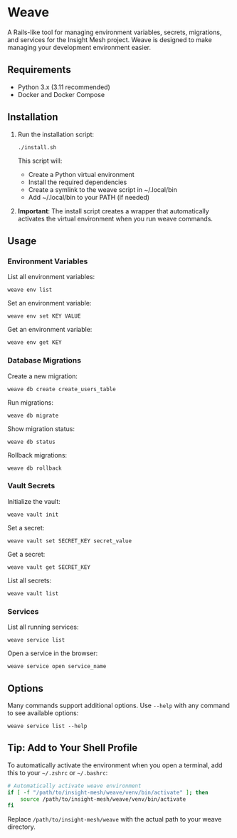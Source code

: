 # Weave

A Rails-like tool for managing environment variables, secrets, migrations, and services for the Insight Mesh project. Weave is designed to make managing your development environment easier.

## Requirements

- Python 3.x (3.11 recommended)
- Docker and Docker Compose

## Installation

1. Run the installation script:
   ```
   ./install.sh
   ```

   This script will:
    - Create a Python virtual environment
    - Install the required dependencies
    - Create a symlink to the weave script in ~/.local/bin
    - Add ~/.local/bin to your PATH (if needed)

2. **Important**: The install script creates a wrapper that automatically activates the virtual environment when you run weave commands.

## Usage

### Environment Variables

List all environment variables:
```
weave env list
```

Set an environment variable:
```
weave env set KEY VALUE
```

Get an environment variable:
```
weave env get KEY
```

### Database Migrations

Create a new migration:
```
weave db create create_users_table
```

Run migrations:
```
weave db migrate
```

Show migration status:
```
weave db status
```

Rollback migrations:
```
weave db rollback
```

### Vault Secrets

Initialize the vault:
```
weave vault init
```

Set a secret:
```
weave vault set SECRET_KEY secret_value
```

Get a secret:
```
weave vault get SECRET_KEY
```

List all secrets:
```
weave vault list
```

### Services

List all running services:
```
weave service list
```

Open a service in the browser:
```
weave service open service_name
```

## Options

Many commands support additional options. Use `--help` with any command to see available options:
```
weave service list --help
```

## Tip: Add to Your Shell Profile

To automatically activate the environment when you open a terminal, add this to your `~/.zshrc` or `~/.bashrc`:

```bash
# Automatically activate weave environment
if [ -f "/path/to/insight-mesh/weave/venv/bin/activate" ]; then
    source /path/to/insight-mesh/weave/venv/bin/activate
fi
```

Replace `/path/to/insight-mesh/weave` with the actual path to your weave directory. 